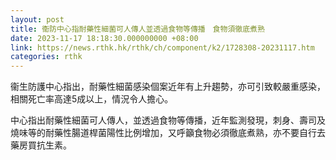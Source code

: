 ```yaml
---
layout: post
title: 衞防中心指耐藥性細菌可人傳人並透過食物等傳播　食物須徹底煮熟
date: 2023-11-17 18:18:30.000000000 +08:00
link: https://news.rthk.hk/rthk/ch/component/k2/1728308-20231117.htm
categories: rthk
---
```


衞生防護中心指出，耐藥性細菌感染個案近年有上升趨勢，亦可引致較嚴重感染，相關死亡率高達5成以上，情況令人擔心。

中心指出耐藥性細菌可人傳人，並透過食物等傳播，近年監測發現，刺身、壽司及燒味等的耐藥性腸道桿菌陽性比例增加，又呼籲食物必須徹底煮熟，亦不要自行去藥房買抗生素。
